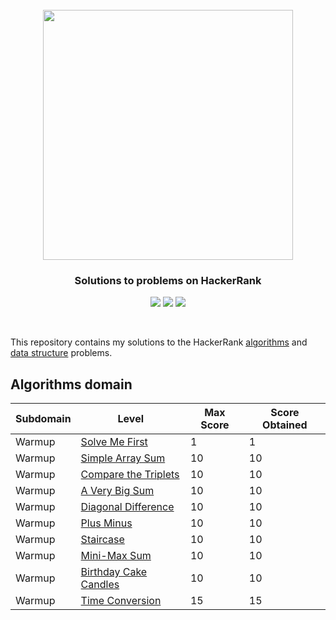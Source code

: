 <h1 align="center">
  <a href='https://www.hackerrank.com/sanjaysunil' target="_blank">
  <img width="400px" style="margin-top: 50px" src="https://blog.hackerrank.com/wp-content/uploads/2017/04/logo_HRwordmark2700x670_2-1.png" />
  </a>
</div>

<h3 align='center'>Solutions to problems on HackerRank</h3>


<p align="center">
	<img src="https://img.shields.io/badge/Problems%20Solved-10-brightgreen.svg">
	<img src="https://img.shields.io/badge/Score-96-yellow.svg">
	<img src="https://img.shields.io/badge/Language-Python-blue.svg">
</p>
<br/>

This repository contains my solutions to the HackerRank [algorithms]() and [data structure]() problems.

## Algorithms domain

| Subdomain | Level                                                                | Max Score | Score Obtained |
| --------- | -------------------------------------------------------------------- | --------- | -------------- |
| Warmup    | [Solve Me First](/algorithms/warmup/solve_me_first.py)               | 1         | 1              |
| Warmup    | [Simple Array Sum](/algorithms/warmup/simple_array_sum.py)           | 10        | 10             |
| Warmup    | [Compare the Triplets](/algorithms/warmup/compare_the_triplets.py)   | 10        | 10             |
| Warmup    | [A Very Big Sum](/algorithms/warmup/a_very_big_sum.py)               | 10        | 10             |
| Warmup    | [Diagonal Difference](/algorithms/warmup/diagonal_difference.py)     | 10        | 10             |
| Warmup    | [Plus Minus](/algorithms/warmup/plus_minus.py)                       | 10        | 10             |
| Warmup    | [Staircase](/algorithms/warmup/staircase.py)                         | 10        | 10             |
| Warmup    | [Mini-Max Sum](/algorithms/warmup/mini_max_sum.py)                   | 10        | 10             |
| Warmup    | [Birthday Cake Candles](/algorithms/warmup/birthday_cake_candles.py) | 10        | 10             |
| Warmup    | [Time Conversion](/algorithms/warmup/time_conversion.py)             | 15        | 15             |
